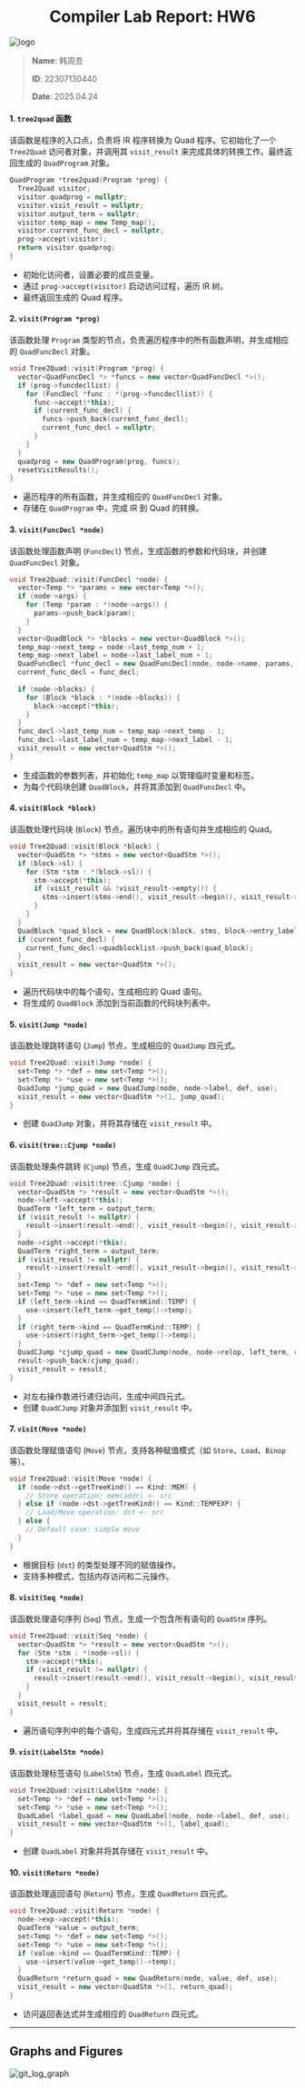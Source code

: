 <div style="text-align: center"><h1>
  Compiler Lab Report:
  HW6
  </h1></div>






![logo](/Users/han/Desktop/Compiler/FudanCompilerH2025/pic/logo.svg)

> **Name**: 韩周吾
>
> **ID**: 22307130440
>
> **Date**: 2025.04.24

#### 1. **`tree2quad` 函数**

该函数是程序的入口点，负责将 IR 程序转换为 Quad 程序。它初始化了一个 `Tree2Quad` 访问者对象，并调用其 `visit_result` 来完成具体的转换工作。最终返回生成的 `QuadProgram` 对象。

```cpp
QuadProgram *tree2quad(Program *prog) {
  Tree2Quad visitor;
  visitor.quadprog = nullptr;
  visitor.visit_result = nullptr;
  visitor.output_term = nullptr;
  visitor.temp_map = new Temp_map();
  visitor.current_func_decl = nullptr;
  prog->accept(visitor);
  return visitor.quadprog;
}
```

- 初始化访问者，设置必要的成员变量。
- 通过 `prog->accept(visitor)` 启动访问过程，遍历 IR 树。
- 最终返回生成的 Quad 程序。

#### 2. **`visit(Program *prog)`**

该函数处理 `Program` 类型的节点，负责遍历程序中的所有函数声明，并生成相应的 `QuadFuncDecl` 对象。

```cpp
void Tree2Quad::visit(Program *prog) {
  vector<QuadFuncDecl *> *funcs = new vector<QuadFuncDecl *>();
  if (prog->funcdecllist) {
    for (FuncDecl *func : *(prog->funcdecllist)) {
      func->accept(*this);
      if (current_func_decl) {
        funcs->push_back(current_func_decl);
        current_func_decl = nullptr;
      }
    }
  }
  quadprog = new QuadProgram(prog, funcs);
  resetVisitResults();
}
```

- 遍历程序的所有函数，并生成相应的 `QuadFuncDecl` 对象。
- 存储在 `QuadProgram` 中，完成 IR 到 Quad 的转换。

#### 3. **`visit(FuncDecl *node)`**

该函数处理函数声明 (`FuncDecl`) 节点，生成函数的参数和代码块，并创建 `QuadFuncDecl` 对象。

```cpp
void Tree2Quad::visit(FuncDecl *node) {
  vector<Temp *> *params = new vector<Temp *>();
  if (node->args) {
    for (Temp *param : *(node->args)) {
      params->push_back(param);
    }
  }
  vector<QuadBlock *> *blocks = new vector<QuadBlock *>();
  temp_map->next_temp = node->last_temp_num + 1;
  temp_map->next_label = node->last_label_num + 1;
  QuadFuncDecl *func_decl = new QuadFuncDecl(node, node->name, params, blocks, node->last_temp_num, node->last_label_num);
  current_func_decl = func_decl;
  
  if (node->blocks) {
    for (Block *block : *(node->blocks)) {
      block->accept(*this);
    }
  }
  func_decl->last_temp_num = temp_map->next_temp - 1;
  func_decl->last_label_num = temp_map->next_label - 1;
  visit_result = new vector<QuadStm *>();
}
```

- 生成函数的参数列表，并初始化 `temp_map` 以管理临时变量和标签。
- 为每个代码块创建 `QuadBlock`，并将其添加到 `QuadFuncDecl` 中。

#### 4. **`visit(Block *block)`**

该函数处理代码块 (`Block`) 节点，遍历块中的所有语句并生成相应的 Quad。

```cpp
void Tree2Quad::visit(Block *block) {
  vector<QuadStm *> *stms = new vector<QuadStm *>();
  if (block->sl) {
    for (Stm *stm : *(block->sl)) {
      stm->accept(*this);
      if (visit_result && !visit_result->empty()) {
        stms->insert(stms->end(), visit_result->begin(), visit_result->end());
      }
    }
  }
  QuadBlock *quad_block = new QuadBlock(block, stms, block->entry_label, block->exit_labels);
  if (current_func_decl) {
    current_func_decl->quadblocklist->push_back(quad_block);
  }
  visit_result = new vector<QuadStm *>();
}
```

- 遍历代码块中的每个语句，生成相应的 Quad 语句。
- 将生成的 `QuadBlock` 添加到当前函数的代码块列表中。

#### 5. **`visit(Jump *node)`**

该函数处理跳转语句 (`Jump`) 节点，生成相应的 `QuadJump` 四元式。

```cpp
void Tree2Quad::visit(Jump *node) {
  set<Temp *> *def = new set<Temp *>();
  set<Temp *> *use = new set<Temp *>();
  QuadJump *jump_quad = new QuadJump(node, node->label, def, use);
  visit_result = new vector<QuadStm *>(1, jump_quad);
}
```

- 创建 `QuadJump` 对象，并将其存储在 `visit_result` 中。

#### 6. **`visit(tree::Cjump *node)`**

该函数处理条件跳转 (`Cjump`) 节点，生成 `QuadCJump` 四元式。

```cpp
void Tree2Quad::visit(tree::Cjump *node) {
  vector<QuadStm *> *result = new vector<QuadStm *>();
  node->left->accept(*this);
  QuadTerm *left_term = output_term;
  if (visit_result != nullptr) {
    result->insert(result->end(), visit_result->begin(), visit_result->end());
  }
  node->right->accept(*this);
  QuadTerm *right_term = output_term;
  if (visit_result != nullptr) {
    result->insert(result->end(), visit_result->begin(), visit_result->end());
  }
  set<Temp *> *def = new set<Temp *>();
  set<Temp *> *use = new set<Temp *>();
  if (left_term->kind == QuadTermKind::TEMP) {
    use->insert(left_term->get_temp()->temp);
  }
  if (right_term->kind == QuadTermKind::TEMP) {
    use->insert(right_term->get_temp()->temp);
  }
  QuadCJump *cjump_quad = new QuadCJump(node, node->relop, left_term, right_term, node->t, node->f, def, use);
  result->push_back(cjump_quad);
  visit_result = result;
}
```

- 对左右操作数进行递归访问，生成中间四元式。
- 创建 `QuadCJump` 对象并添加到 `visit_result` 中。

#### 7. **`visit(Move *node)`**

该函数处理赋值语句 (`Move`) 节点，支持各种赋值模式（如 `Store`、`Load`、`Binop` 等）。

```cpp
void Tree2Quad::visit(Move *node) {
  if (node->dst->getTreeKind() == Kind::MEM) {
    // Store operation: mem(addr) <- src
  } else if (node->dst->getTreeKind() == Kind::TEMPEXP) {
    // Load/Move operation: dst <- src
  } else {
    // Default case: simple move
  }
}
```

- 根据目标 (`dst`) 的类型处理不同的赋值操作。
- 支持多种模式，包括内存访问和二元操作。

#### 8. **`visit(Seq *node)`**

该函数处理语句序列 (`Seq`) 节点，生成一个包含所有语句的 `QuadStm` 序列。

```cpp
void Tree2Quad::visit(Seq *node) {
  vector<QuadStm *> *result = new vector<QuadStm *>();
  for (Stm *stm : *(node->sl)) {
    stm->accept(*this);
    if (visit_result != nullptr) {
      result->insert(result->end(), visit_result->begin(), visit_result->end());
    }
  }
  visit_result = result;
}
```

- 遍历语句序列中的每个语句，生成四元式并将其存储在 `visit_result` 中。

#### 9. **`visit(LabelStm *node)`**

该函数处理标签语句 (`LabelStm`) 节点，生成 `QuadLabel` 四元式。

```cpp
void Tree2Quad::visit(LabelStm *node) {
  set<Temp *> *def = new set<Temp *>();
  set<Temp *> *use = new set<Temp *>();
  QuadLabel *label_quad = new QuadLabel(node, node->label, def, use);
  visit_result = new vector<QuadStm *>(1, label_quad);
}
```

- 创建 `QuadLabel` 对象并将其存储在 `visit_result` 中。

#### 10. **`visit(Return *node)`**

该函数处理返回语句 (`Return`) 节点，生成 `QuadReturn` 四元式。

```cpp
void Tree2Quad::visit(Return *node) {
  node->exp->accept(*this);
  QuadTerm *value = output_term;
  set<Temp *> *def = new set<Temp *>();
  set<Temp *> *use = new set<Temp *>();
  if (value->kind == QuadTermKind::TEMP) {
    use->insert(value->get_temp()->temp);
  }
  QuadReturn *return_quad = new QuadReturn(node, value, def, use);
  visit_result = new vector<QuadStm *>(1, return_quad);
}
```

- 访问返回表达式并生成相应的 `QuadReturn` 四元式。




---

## Graphs and Figures

![git_log_graph](./img/git_log_graph.png)

